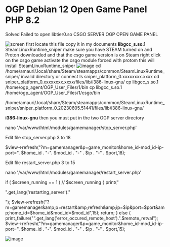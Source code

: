# OGP Debian 12 Open Game Panel PHP 8.2
Solved Failed to open libtier0.so CSGO SERVER OGP OPEN GAME PANEL

![screen](https://github.com/007amauri/OGP/assets/19276454/94ae8110-0db7-4cc9-b7ef-cbb0999ddc76)
first locate this file copy it in my documents
**libgcc_s.so.1**
SteamLinuxRuntime_sniper make sure you have STEAM turned on and Proton downloaded and that the csgo game version is on Steam right click on the csgo game activate the csgo module forced with protom this will install SteamLinuxRuntime_sniper
![image](https://github.com/007amauri/OGP/assets/19276454/24ee6321-5757-4fd4-886a-bab66e2ef6cd)
cd /home/amauri/.local/share/Steam/steamapps/common/SteamLinuxRuntime_sniper/
invalid directory or connect 
ls
sniper_platform_0.xxxxxxxx.xxxx
cd sniper_platform_0.xxxxxxxx.xxxx/files/lib/i386-linux-gnu/
cp libgcc_s.so.1 /home/ogp_agent/OGP_User_Files/1/bin
cp libgcc_s.so.1 /home/ogp_agent/OGP_User_Files/1/csgo/bin


/home/amauri/.local/share/Steam/steamapps/common/SteamLinuxRuntime_sniper/sniper_platform_0.20230605.51441/files/lib/i386-linux-gnu/

**i386-linux-gnu**
then you must put in the two OGP server directory



nano '/var/www/html/modules/gamemanager/stop_server.php'

Edit file stop_server.php 3 to 18

$view->refresh("?m=gamemanager&amp;p=game_monitor&amp;home_id-mod_id-ip-port=". $home_id . "-". $mod_id . "-" . $ip . "-" . $port,18);

Edit file restart_server.php 3 to 15

nano '/var/www/html/modules/gamemanager/restart_server.php'

if ( $screen_running == 1 ) // $screen_running
{
  print("<p class='note'>".get_lang('restarting_server')."</p>");
   $view->refresh("?m=gamemanager&amp;p=restart&amp;refresh&amp;ip=$ip&amp;port=$port&amp;home_id=$home_id&amp;mod_id=$mod_id",15);
   return;
}
else
{
 print_failure("".get_lang('error_occured_remote_host').".$remote_retval");
 $view->refresh("?m=gamemanager&amp;p=game_monitor&amp;home_id-mod_id-ip-port=". $home_id . "-". $mod_id . "-" . $ip . "-" . $port,15);

 ![image](https://github.com/007amauri/OGP/assets/19276454/7292897f-c4ca-4b15-be36-b9266d69cb43)




